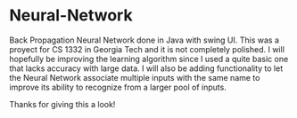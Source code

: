 Neural-Network
==============

Back Propagation Neural Network done in Java with swing UI. This was a proyect for CS 1332 in Georgia Tech and it is
not completely polished. I will hopefully be improving the learning algorithm since I used a quite basic one that lacks
accuracy with large data. I will also be adding functionality to let the Neural Network associate multiple inputs with the
same name to improve its ability to recognize from a larger pool of inputs.

Thanks for giving this a look!
